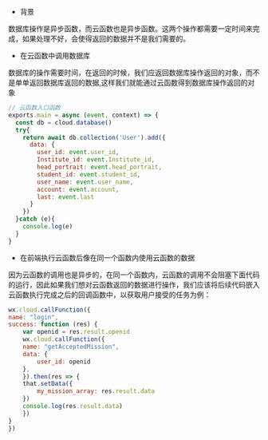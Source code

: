 + 背景

数据库操作是异步函数，而云函数也是异步函数。这两个操作都需要一定时间来完成，如果处理不好，会使得返回的数据并不是我们需要的。

+ 在云函数中调用数据库

数据库的操作需要时间，在返回的时候，我们应返回数据库操作返回的对象，而不是单单返回数据库返回的数据,这样我们就能通过云函数得到数据库操作返回的对象

```js
// 云函数入口函数
exports.main = async (event, context) => {
  const db = cloud.database()
  try{
    return await db.collection('User').add({
      data: {
        user_id: event.user_id,
        Institute_id: event.Institute_id,
        head_portrait: event.head_portrait,
        student_id: event.student_id,
        user_name: event.user_name,
        account: event.account,
        last: event.last
      }
    })
  }catch (e){
    console.log(e)
  }
}
```

+ 在前端执行云函数后像在同一个函数内使用云函数的数据

因为云函数的调用也是异步的，在同一个函数内，云函数的调用不会阻塞下面代码的运行，因此如果我们想对云函数返回的数据进行操作，我们应该将后续代码嵌入云函数执行完成之后的回调函数中，以获取用户接受的任务为例：

```js
wx.cloud.callFunction({
name: "login",
success: function (res) {
    var openid = res.result.openid
    wx.cloud.callFunction({
    name: "getAcceptedMission",
    data: {
        user_id: openid
    },
    }).then(res => {
    that.setData({
        my_mission_array: res.result.data
    })
    console.log(res.result.data)
    })
}
})
```
